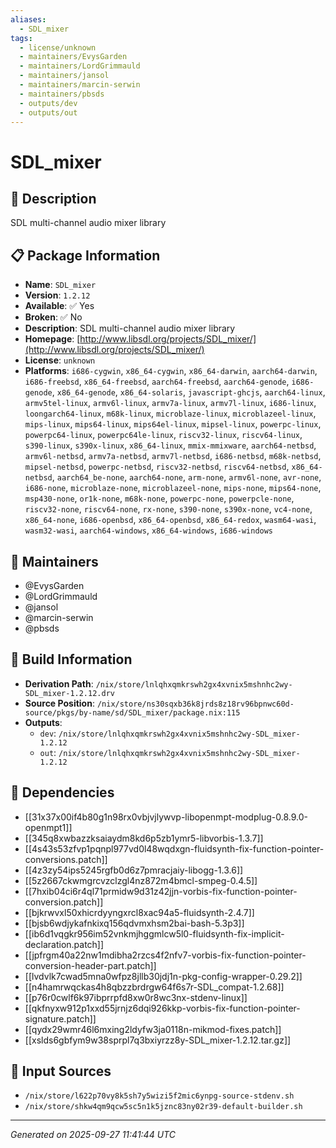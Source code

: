 ```yaml
---
aliases:
  - SDL_mixer
tags:
  - license/unknown
  - maintainers/EvysGarden
  - maintainers/LordGrimmauld
  - maintainers/jansol
  - maintainers/marcin-serwin
  - maintainers/pbsds
  - outputs/dev
  - outputs/out
---
```


# SDL_mixer

## 📝 Description

SDL multi-channel audio mixer library

## 📋 Package Information

- **Name**: `SDL_mixer`
- **Version**: `1.2.12`
- **Available**: ✅ Yes
- **Broken**: ✅ No
- **Description**: SDL multi-channel audio mixer library
- **Homepage**: [http://www.libsdl.org/projects/SDL_mixer/](http://www.libsdl.org/projects/SDL_mixer/)
- **License**: `unknown`
- **Platforms**: `i686-cygwin`, `x86_64-cygwin`, `x86_64-darwin`, `aarch64-darwin`, `i686-freebsd`, `x86_64-freebsd`, `aarch64-freebsd`, `aarch64-genode`, `i686-genode`, `x86_64-genode`, `x86_64-solaris`, `javascript-ghcjs`, `aarch64-linux`, `armv5tel-linux`, `armv6l-linux`, `armv7a-linux`, `armv7l-linux`, `i686-linux`, `loongarch64-linux`, `m68k-linux`, `microblaze-linux`, `microblazeel-linux`, `mips-linux`, `mips64-linux`, `mips64el-linux`, `mipsel-linux`, `powerpc-linux`, `powerpc64-linux`, `powerpc64le-linux`, `riscv32-linux`, `riscv64-linux`, `s390-linux`, `s390x-linux`, `x86_64-linux`, `mmix-mmixware`, `aarch64-netbsd`, `armv6l-netbsd`, `armv7a-netbsd`, `armv7l-netbsd`, `i686-netbsd`, `m68k-netbsd`, `mipsel-netbsd`, `powerpc-netbsd`, `riscv32-netbsd`, `riscv64-netbsd`, `x86_64-netbsd`, `aarch64_be-none`, `aarch64-none`, `arm-none`, `armv6l-none`, `avr-none`, `i686-none`, `microblaze-none`, `microblazeel-none`, `mips-none`, `mips64-none`, `msp430-none`, `or1k-none`, `m68k-none`, `powerpc-none`, `powerpcle-none`, `riscv32-none`, `riscv64-none`, `rx-none`, `s390-none`, `s390x-none`, `vc4-none`, `x86_64-none`, `i686-openbsd`, `x86_64-openbsd`, `x86_64-redox`, `wasm64-wasi`, `wasm32-wasi`, `aarch64-windows`, `x86_64-windows`, `i686-windows`
## 👥 Maintainers

- @EvysGarden
- @LordGrimmauld
- @jansol
- @marcin-serwin
- @pbsds


## 🔧 Build Information

- **Derivation Path**: `/nix/store/lnlqhxqmkrswh2gx4xvnix5mshnhc2wy-SDL_mixer-1.2.12.drv`
- **Source Position**: `/nix/store/ns30sqxb36k8jrds8z18rv96bpnwc60d-source/pkgs/by-name/sd/SDL_mixer/package.nix:115`
- **Outputs**:
  - `dev`:  `/nix/store/lnlqhxqmkrswh2gx4xvnix5mshnhc2wy-SDL_mixer-1.2.12`
  - `out`:  `/nix/store/lnlqhxqmkrswh2gx4xvnix5mshnhc2wy-SDL_mixer-1.2.12`

## 🔗 Dependencies

- [[31x37x00if4b80g1n98rx0vbjvjlywvp-libopenmpt-modplug-0.8.9.0-openmpt1]]
- [[345q8xwbazzksaiaydm8kd6p5zb1ymr5-libvorbis-1.3.7]]
- [[4s43s53zfvp1pqnpl977vd0l48wqdxgn-fluidsynth-fix-function-pointer-conversions.patch]]
- [[4z3zy54ips5245rgfb0d6z7pmracjaiy-libogg-1.3.6]]
- [[5z2667ckwmgrcvzclzgl4nz872m4bmcl-smpeg-0.4.5]]
- [[7hxib04ci6r4ql71prmidw9d31z42jjn-vorbis-fix-function-pointer-conversion.patch]]
- [[bjkrwvxl50xhicrdyyngxrcl8xac94a5-fluidsynth-2.4.7]]
- [[bjsb6wdjykafnkixq156qdvmxhsm2bai-bash-5.3p3]]
- [[ib6d1vqgkr956im52vnkmjhggmlcw5l0-fluidsynth-fix-implicit-declaration.patch]]
- [[jpfrgm40a22nw1mdibha2rzcs4f2nfv7-vorbis-fix-function-pointer-conversion-header-part.patch]]
- [[lvdvlk7cwad5mna0wfpz8jllb30jdj1n-pkg-config-wrapper-0.29.2]]
- [[n4hamrwqckas4h8qbzzbrdrgw64f6s7r-SDL_compat-1.2.68]]
- [[p76r0cwlf6k97ibprrpfd8xw0r8wc3nx-stdenv-linux]]
- [[qkfnyxw912p1xxd55jrnjz6dqi926kkp-vorbis-fix-function-pointer-signature.patch]]
- [[qydx29wmr46l6mxing2ldyfw3ja0118n-mikmod-fixes.patch]]
- [[xslds6gbfym9w38sprpl7q3bxiyrzz8y-SDL_mixer-1.2.12.tar.gz]]

## 📁 Input Sources

- `/nix/store/l622p70vy8k5sh7y5wizi5f2mic6ynpg-source-stdenv.sh`
- `/nix/store/shkw4qm9qcw5sc5n1k5jznc83ny02r39-default-builder.sh`

---
*Generated on 2025-09-27 11:41:44 UTC*
